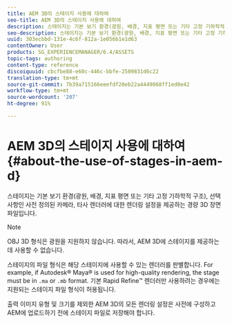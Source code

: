 ```yaml
---
title: AEM 3D의 스테이지 사용에 대하여
seo-title: AEM 3D의 스테이지 사용에 대하여
description: 스테이지는 기본 보기 환경(광원, 배경, 지표 평면 또는 기타 고정 기하학적 구조), 선택 사항인 사전 정의된 카메라, 타사 렌더러에 대한 렌더링 설정을 제공하는 경량 3D 장면 파일입니다.
seo-description: 스테이지는 기본 보기 환경(광원, 배경, 지표 평면 또는 기타 고정 기하학적 구조), 선택 사항인 사전 정의된 카메라, 타사 렌더러에 대한 렌더링 설정을 제공하는 경량 3D 장면 파일입니다.
uuid: 303ecbbd-131e-4c6f-812a-1e056b1e1d63
contentOwner: User
products: SG_EXPERIENCEMANAGER/6.4/ASSETS
topic-tags: authoring
content-type: reference
discoiquuid: cbcfbe88-e60c-446c-bbfe-2509831d6c22
translation-type: tm+mt
source-git-commit: 7b39a715166eeefdf20eb22a4449068ff1ed0e42
workflow-type: tm+mt
source-wordcount: '207'
ht-degree: 91%

---
```



# AEM 3D의 스테이지 사용에 대하여{#about-the-use-of-stages-in-aem-d}

스테이지는 기본 보기 환경(광원, 배경, 지표 평면 또는 기타 고정 기하학적 구조), 선택 사항인 사전 정의된 카메라, 타사 렌더러에 대한 렌더링 설정을 제공하는 경량 3D 장면 파일입니다.

>[!NOTE]
>
>OBJ 3D 형식은 광원을 지원하지 않습니다. 따라서, AEM 3D에 스테이지를 제공하는 데 사용할 수 없습니다.

스테이지의 파일 형식은 해당 스테이지에 사용할 수 있는 렌더러를 판별합니다. For example, if Autodesk® Maya® is used for high-quality rendering, the stage must be in `.ma` or `.mb` format. 기본 Rapid Refine™ 렌더러만 사용하려는 경우에는 지원되는 스테이지 파일 형식이 허용됩니다.

출력 이미지 유형 및 크기를 제외한 AEM 3D의 모든 렌더링 설정은 사전에 구성하고 AEM에 업로드하기 전에 스테이지 파일로 저장해야 합니다.


